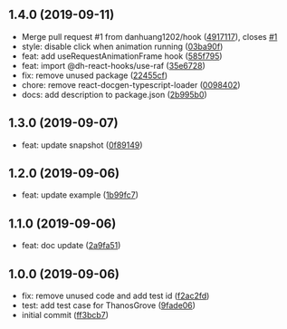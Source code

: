 ## 1.4.0 (2019-09-11)

* Merge pull request #1 from danhuang1202/hook ([4917117](https://github.com/danhuang1202/react-thanos-grove/commit/4917117)), closes [#1](https://github.com/danhuang1202/react-thanos-grove/issues/1)
* style: disable click when animation running ([03ba90f](https://github.com/danhuang1202/react-thanos-grove/commit/03ba90f))
* feat: add useRequestAnimationFrame hook ([585f795](https://github.com/danhuang1202/react-thanos-grove/commit/585f795))
* feat: import @dh-react-hooks/use-raf ([35e6728](https://github.com/danhuang1202/react-thanos-grove/commit/35e6728))
* fix: remove unused package ([22455cf](https://github.com/danhuang1202/react-thanos-grove/commit/22455cf))
* chore: remove react-docgen-typescript-loader ([0098402](https://github.com/danhuang1202/react-thanos-grove/commit/0098402))
* docs: add description to package.json ([2b995b0](https://github.com/danhuang1202/react-thanos-grove/commit/2b995b0))

## 1.3.0 (2019-09-07)

* feat: update snapshot ([0f89149](https://github.com/danhuang1202/react-thanos-grove/commit/0f89149))

## 1.2.0 (2019-09-06)

* feat: update example ([1b99fc7](https://github.com/danhuang1202/react-thanos-grove/commit/1b99fc7))

## 1.1.0 (2019-09-06)

* feat: doc update ([2a9fa51](https://github.com/danhuang1202/react-thanos-grove/commit/2a9fa51))

## 1.0.0 (2019-09-06)

* fix: remove unused code and add test id ([f2ac2fd](https://github.com/danhuang1202/react-thanos-grove/commit/f2ac2fd))
* test: add test case for ThanosGrove ([9fade06](https://github.com/danhuang1202/react-thanos-grove/commit/9fade06))
* initial  commit ([ff3bcb7](https://github.com/danhuang1202/react-thanos-grove/commit/ff3bcb7))
